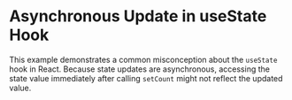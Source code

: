 # Asynchronous Update in useState Hook

This example demonstrates a common misconception about the `useState` hook in React. Because state updates are asynchronous, accessing the state value immediately after calling `setCount` might not reflect the updated value.